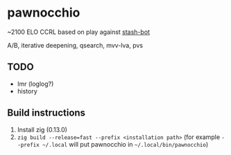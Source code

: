 # pawnocchio

~2100 ELO CCRL based on play against [stash-bot](https://gitlab.com/mhouppin/stash-bot)

A/B, iterative deepening, qsearch, mvv-lva, pvs

## TODO
- lmr (loglog?)
- history

## Build instructions
1. Install zig (0.13.0)
2. `zig build --release=fast --prefix <installation path>` (for example `--prefix ~/.local` will put pawnocchio in `~/.local/bin/pawnocchio`)
